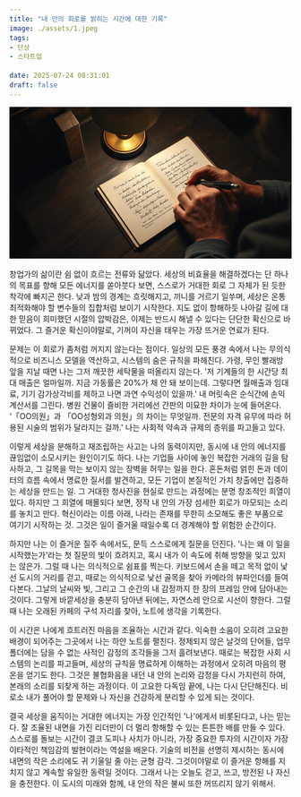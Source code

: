 ```yaml
---
title: "내 안의 회로를 밝히는 시간에 대한 기록"
image: ./assets/1.jpeg
tags:
- 단상
- 스타트업

date: 2025-07-24 08:31:01
draft: false
---
```


![hero](./assets/1.jpeg)

창업가의 삶이란 쉼 없이 흐르는 전류와 닮았다. 세상의 비효율을 해결하겠다는 단 하나의 목표를 향해 모든 에너지를 쏟아붓다 보면, 스스로가 거대한 회로 그 자체가 된 듯한 착각에 빠지곤 한다. 낮과 밤의 경계는 흐릿해지고, 끼니를 거르기 일쑤며, 세상은 온통 최적화해야 할 변수들의 집합처럼 보이기 시작한다. 지도 없이 항해하듯 나아갈 길에 대한 믿음이 희미했던 시절의 압박감은, 이제는 반드시 해낼 수 있다는 단단한 확신으로 바뀌었다. 그 즐거운 확신이야말로, 기꺼이 자신을 태우는 가장 뜨거운 연료가 된다.

문제는 이 회로가 좀처럼 꺼지지 않는다는 점이다. 일상의 모든 풍경 속에서 나는 무의식적으로 비즈니스 모델을 역산하고, 시스템의 숨은 규칙을 파헤친다. 가령, 무인 빨래방 앞을 지날 때면 나는 그저 깨끗한 세탁물을 떠올리지 않는다. '저 기계들의 한 시간당 최대 매출은 얼마일까. 지금 가동률은 20%가 채 안 돼 보이는데. 그렇다면 월매출과 임대료, 기기 감가상각비를 제하고 나면 과연 수익성이 있을까.' 내 머릿속은 순식간에 손익계산서를 그린다. 병원 건물이 즐비한 거리에선 간판의 미묘한 차이가 눈에 들어온다. '「OO의원」과 「OO성형외과 의원」의 차이는 무엇일까. 전문의 자격 유무에 따라 허용된 시술의 범위가 달라지는 걸까.' 나는 사회적 약속과 규제의 층위를 파고들고 있다.

이렇게 세상을 분해하고 재조립하는 사고는 나의 동력이지만, 동시에 내 안의 에너지를 끊임없이 소모시키는 원인이기도 하다. 나는 기업들 사이에 놓인 복잡한 거래의 길을 탐사하고, 그 길목을 막는 보이지 않는 장벽을 허무는 일을 한다. 혼돈처럼 얽힌 돈과 데이터의 흐름 속에서 명료한 질서를 발견하고, 모든 기업이 본질적인 가치 창출에만 집중하는 세상을 만드는 일. 그 거대한 청사진을 현실로 만드는 과정에는 분명 창조적인 희열이 있다. 하지만 그 희열에 매몰되다 보면, 정작 내 안의 가장 섬세한 회로가 마모되는 소리를 놓치고 만다. 혁신이라는 이름 아래, 나라는 존재를 무한히 소모해도 좋은 부품으로 여기기 시작하는 것. 그것은 일이 즐거울 때일수록 더 경계해야 할 위험한 순간이다.

하지만 나는 이 즐거운 질주 속에서도, 문득 스스로에게 질문을 던진다. '나는 왜 이 일을 시작했는가'라는 첫 질문의 빛이 흐려지고, 혹시 내가 이 속도에 취해 방향을 잊고 있지는 않은가. 그럴 때 나는 의식적으로 쉼표를 찍는다. 키보드에서 손을 떼고 목적 없이 낯선 도시의 거리를 걷고, 때로는 의식적으로 낯선 골목을 찾아 카메라의 뷰파인더를 들여다본다. 그날의 날씨와 빛, 그리고 그 순간의 내 감정까지 한 장의 프레임 안에 담아내는 것이다. 그렇게 바깥세상을 충분히 담아낸 뒤에는, 자연스레 안으로 시선이 향한다. 그럴 때 나는 오래된 카페의 구석 자리를 찾아, 노트에 생각을 기록한다.

이 시간은 나에게 흐트러진 마음을 조율하는 시간과 같다. 익숙한 소음이 오히려 고요한 배경이 되어주는 그곳에서 나는 하얀 노트를 펼친다. 정제되지 않은 날것의 단어들, 업무 폴더에는 담을 수 없는 사적인 감정의 조각들을 그저 흘려보낸다. 때로는 복잡한 사회 시스템의 논리를 파고들며, 세상의 규칙을 명료하게 이해하는 과정에서 오히려 마음의 평온을 얻기도 한다. 그것은 불협화음을 내던 내 안의 논리와 감정을 다시 가지런히 하여, 본래의 소리를 되찾게 하는 과정이다. 이 고요한 다독임 끝에, 나는 다시 단단해진다. 비로소 내가 풀어야 할 문제와 나 자신을 건강하게 분리할 수 있게 되는 것이다.

결국 세상을 움직이는 거대한 에너지는 가장 인간적인 '나'에게서 비롯된다고, 나는 믿는다. 잘 조율된 내면을 가진 리더만이 더 멀리 항해할 수 있는 튼튼한 배를 만들 수 있다. 스스로를 돌보는 시간이 결코 도피나 사치가 아니라, 가장 중요한 투자의 시간이자 가장 이타적인 책임감의 발현이라는 역설을 배운다. 기술의 비전을 선명히 제시하는 동시에 내면의 작은 소리에도 귀 기울일 줄 아는 균형 감각. 그것이야말로 이 즐거운 항해를 지치지 않고 계속할 유일한 동력일 것이다. 그래서 나는 오늘도 걷고, 쓰고, 방전된 나 자신을 충전한다. 이 도시의 미래와 함께, 내 안의 작은 불씨 또한 꺼뜨리지 않기 위해서.